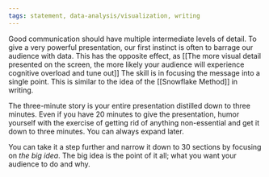 ```yaml
---
tags: statement, data-analysis/visualization, writing
---
```

Good communication should have multiple intermediate levels of detail. To give a very powerful presentation, our first instinct is often to barrage our audience with data. This has the opposite effect, as [[The more visual detail presented on the screen, the more likely your audience will experience cognitive overload and tune out]] The skill is in focusing the message into a single point. This is similar to the idea of the [[Snowflake Method]] in writing. 

The three-minute story is your entire presentation distilled down to three minutes. Even if you have 20 minutes to give the presentation, humor yourself with the exercise of getting rid of anything non-essential and get it down to three minutes. You can always expand later.

You can take it a step further and narrow it down to 30 sections by focusing on *the big idea*. The big idea is the point of it all; what you want your audience to do and why.

